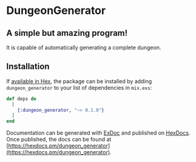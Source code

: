 # DungeonGenerator
## A simple but amazing program!

It is capable of automatically generating a complete dungeon.

## Installation

If [available in Hex](https://hex.pm/docs/publish), the package can be installed
by adding `dungeon_generator` to your list of dependencies in `mix.exs`:

```elixir
def deps do
  [
    {:dungeon_generator, "~> 0.1.0"}
  ]
end
```

Documentation can be generated with [ExDoc](https://github.com/elixir-lang/ex_doc)
and published on [HexDocs](https://hexdocs.pm).
Once published, the docs can be found at [https://hexdocs.pm/dungeon_generator](https://hexdocs.pm/dungeon_generator).

